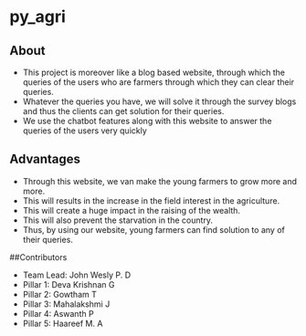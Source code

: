 # py_agri

## About
* This project is moreover like a blog based website, through which the queries of the users who are farmers through which they can clear their queries. 
* Whatever the queries you have, we will solve it through the survey blogs and thus the clients can get solution for their queries.
* We use the chatbot features along with this website to answer the queries of the users very quickly

## Advantages
* Through this website, we van make the young farmers to grow more and more.
* This will results in the increase in the field interest in the agriculture.
* This will create a huge impact in the raising of the wealth.
* This will also prevent the starvation in the country.
* Thus, by using our website, young farmers can find solution to any of their queries. 


##Contributors
* Team Lead: John Wesly P. D
* Pillar 1: Deva Krishnan G
* Pillar 2: Gowtham T
* Pillar 3: Mahalakshmi J
* Pillar 4: Aswanth P
* Pillar 5: Haareef M. A
